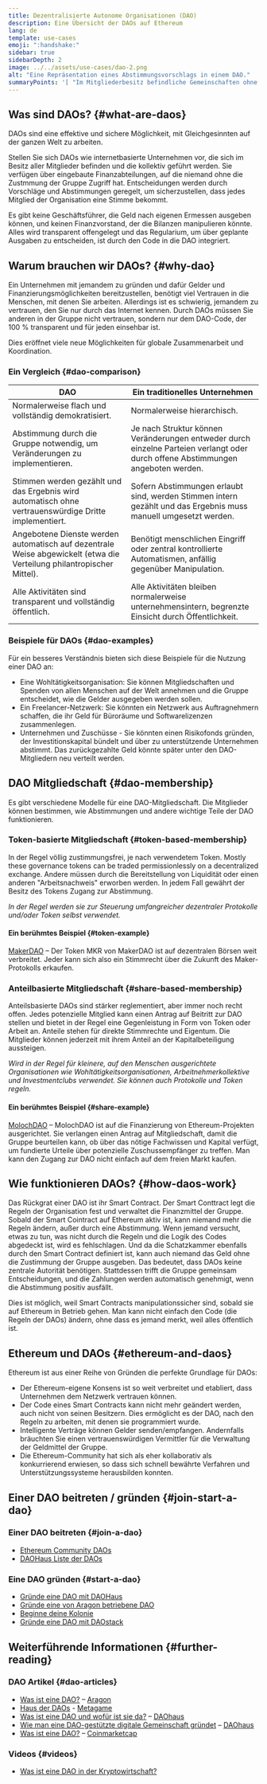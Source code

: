 ```yaml
---
title: Dezentralisierte Autonome Organisationen (DAO)
description: Eine Übersicht der DAOs auf Ethereum
lang: de
template: use-cases
emoji: ":handshake:"
sidebar: true
sidebarDepth: 2
image: ../../assets/use-cases/dao-2.png
alt: "Eine Repräsentation eines Abstimmungsvorschlags in einem DAO."
summaryPoints: '[ "Im Mitgliederbesitz befindliche Gemeinschaften ohne zentrale Führung.", "Eine sichere Art, mit Fremden im Internet zusammenzuarbeiten.", "Ein sicherer Ort, um Geld für bestimmte Zwecke freizugeben.",] ---'
---
```


## Was sind DAOs? {#what-are-daos}

DAOs sind eine effektive und sichere Möglichkeit, mit Gleichgesinnten auf der ganzen Welt zu arbeiten.

Stellen Sie sich DAOs wie internetbasierte Unternehmen vor, die sich im Besitz aller Mitglieder befinden und die kollektiv geführt werden. Sie verfügen über eingebaute Finanzabteilungen, auf die niemand ohne die Zustmmung der Gruppe Zugriff hat. Entscheidungen werden durch Vorschläge und Abstimmungen geregelt, um sicherzustellen, dass jedes Mitglied der Organisation eine Stimme bekommt.

Es gibt keine Geschäftsführer, die Geld nach eigenen Ermessen ausgeben können, und keinen Finanzvorstand, der die Bilanzen manipulieren könnte. Alles wird transparent offengelegt und das Regularium, um über geplante Ausgaben zu entscheiden, ist durch den Code in die DAO integriert.

## Warum brauchen wir DAOs? {#why-dao}

Ein Unternehmen mit jemandem zu gründen und dafür Gelder und Finanzierungsmöglichkeiten bereitzustellen, benötigt viel Vertrauen in die Menschen, mit denen Sie arbeiten. Allerdings ist es schwierig, jemandem zu vertrauen, den Sie nur durch das Internet kennen. Durch DAOs müssen Sie anderen in der Gruppe nicht vertrauen, sondern nur dem DAO-Code, der 100 % transparent und für jeden einsehbar ist.

Dies eröffnet viele neue Möglichkeiten für globale Zusammenarbeit und Koordination.

### Ein Vergleich {#dao-comparison}

| DAO                                                                                                                   | Ein traditionelles Unternehmen                                                                                                   |
| --------------------------------------------------------------------------------------------------------------------- | -------------------------------------------------------------------------------------------------------------------------------- |
| Normalerweise flach und vollständig demokratisiert.                                                                   | Normalerweise hierarchisch.                                                                                                      |
| Abstimmung durch die Gruppe notwendig, um Veränderungen zu implementieren.                                            | Je nach Struktur können Veränderungen entweder durch einzelne Parteien verlangt oder durch offene Abstimmungen angeboten werden. |
| Stimmen werden gezählt und das Ergebnis wird automatisch ohne vertrauenswürdige Dritte implementiert.                 | Sofern Abstimmungen erlaubt sind, werden Stimmen intern gezählt und das Ergebnis muss manuell umgesetzt werden.                  |
| Angebotene Dienste werden automatisch auf dezentrale Weise abgewickelt (etwa die Verteilung philantropischer Mittel). | Benötigt menschlichen Eingriff oder zentral kontrollierte Automatismen, anfällig gegenüber Manipulation.                         |
| Alle Aktivitäten sind transparent und vollständig öffentlich.                                                         | Alle Aktivitäten bleiben normalerweise unternehmensintern, begrenzte Einsicht durch Öffentlichkeit.                              |

### Beispiele für DAOs {#dao-examples}

Für ein besseres Verständnis bieten sich diese Beispiele für die Nutzung einer DAO an:

- Eine Wohltätigkeitsorganisation: Sie können Mitgliedschaften und Spenden von allen Menschen auf der Welt annehmen und die Gruppe entscheidet, wie die Gelder ausgegeben werden sollen.
- Ein Freelancer-Netzwerk: Sie könnten ein Netzwerk aus Auftragnehmern schaffen, die ihr Geld für Büroräume und Softwarelizenzen zusammenlegen.
- Unternehmen und Zuschüsse - Sie könnten einen Risikofonds gründen, der Investitionskapital bündelt und über zu unterstützende Unternehmen abstimmt. Das zurückgezahlte Geld könnte später unter den DAO-Mitgliedern neu verteilt werden.

## DAO Mitgliedschaft {#dao-membership}

Es gibt verschiedene Modelle für eine DAO-Mitgliedschaft. Die Mitglieder können bestimmen, wie Abstimmungen und andere wichtige Teile der DAO funktionieren.

### Token-basierte Mitgliedschaft {#token-based-membership}

In der Regel völlig zustimmungsfrei, je nach verwendetem Token. Mostly these governance tokens can be traded permissionlessly on a decentralized exchange. Andere müssen durch die Bereitstellung von Liquidität oder einen anderen "Arbeitsnachweis" erworben werden. In jedem Fall gewährt der Besitz des Tokens Zugang zur Abstimmung.

_In der Regel werden sie zur Steuerung umfangreicher dezentraler Protokolle und/oder Token selbst verwendet._

#### Ein berühmtes Beispiel {#token-example}

[MakerDAO](https://makerdao.com) – Der Token MKR von MakerDAO ist auf dezentralen Börsen weit verbreitet. Jeder kann sich also ein Stimmrecht über die Zukunft des Maker-Protokolls erkaufen.

### Anteilbasierte Mitgliedschaft {#share-based-membership}

Anteilsbasierte DAOs sind stärker reglementiert, aber immer noch recht offen. Jedes potenzielle Mitglied kann einen Antrag auf Beitritt zur DAO stellen und bietet in der Regel eine Gegenleistung in Form von Token oder Arbeit an. Anteile stehen für direkte Stimmrechte und Eigentum. Die Mitglieder können jederzeit mit ihrem Anteil an der Kapitalbeteiligung aussteigen.

_Wird in der Regel für kleinere, auf den Menschen ausgerichtete Organisationen wie Wohltätigkeitsorganisationen, Arbeitnehmerkollektive und Investmentclubs verwendet. Sie können auch Protokolle und Token regeln._

#### Ein berühmtes Beispiel {#share-example}

[MolochDAO](http://molochdao.com/) – MolochDAO ist auf die Finanzierung von Ethereum-Projekten ausgerichtet. Sie verlangen einen Antrag auf Mitgliedschaft, damit die Gruppe beurteilen kann, ob über das nötige Fachwissen und Kapital verfügt, um fundierte Urteile über potenzielle Zuschussempfänger zu treffen. Man kann den Zugang zur DAO nicht einfach auf dem freien Markt kaufen.

## Wie funktionieren DAOs? {#how-daos-work}

Das Rückgrat einer DAO ist ihr Smart Contract. Der Smart Conttract legt die Regeln der Organisation fest und verwaltet die Finanzmittel der Gruppe. Sobald der Smart Cointract auf Ethereum aktiv ist, kann niemand mehr die Regeln ändern, außer durch eine Abstimmung. Wenn jemand versucht, etwas zu tun, was nicht durch die Regeln und die Logik des Codes abgedeckt ist, wird es fehlschlagen. Und da die Schatzkammer ebenfalls durch den Smart Contract definiert ist, kann auch niemand das Geld ohne die Zustimmung der Gruppe ausgeben. Das bedeutet, dass DAOs keine zentrale Autorität benötigen. Stattdessen trifft die Gruppe gemeinsam Entscheidungen, und die Zahlungen werden automatisch genehmigt, wenn die Abstimmung positiv ausfällt.

Dies ist möglich, weil Smart Contracts manipulationssicher sind, sobald sie auf Ethereum in Betrieb gehen. Man kann nicht einfach den Code (die Regeln der DAOs) ändern, ohne dass es jemand merkt, weil alles öffentlich ist.

<DocLink to="/developers/docs/smart-contracts/" title="Mehr zu Smart Contracts" />

## Ethereum und DAOs {#ethereum-and-daos}

Ethereum ist aus einer Reihe von Gründen die perfekte Grundlage für DAOs:

- Der Ethereum-eigene Konsens ist so weit verbreitet und etabliert, dass Unternehmen dem Netzwerk vertrauen können.
- Der Code eines Smart Contracts kann nicht mehr geändert werden, auch nicht von seinen Besitzern. Dies ermöglicht es der DAO, nach den Regeln zu arbeiten, mit denen sie programmiert wurde.
- Intelligente Verträge können Gelder senden/empfangen. Andernfalls bräuchten Sie einen vertrauenswürdigen Vermittler für die Verwaltung der Geldmittel der Gruppe.
- Die Ethereum-Community hat sich als eher kollaborativ als konkurrierend erwiesen, so dass sich schnell bewährte Verfahren und Unterstützungssysteme herausbilden konnten.

## Einer DAO beitreten / gründen {#join-start-a-dao}

### Einer DAO beitreten {#join-a-dao}

- [Ethereum Community DAOs](/community/#decentralized-autonomous-organizations-daos/community/#decentralized-autonomous-organizations-daos)
- [DAOHaus Liste der DAOs](https://app.daohaus.club/explore)

### Eine DAO gründen {#start-a-dao}

- [Gründe eine DAO mit DAOHaus](https://app.daohaus.club/summon)
- [Gründe eine von Aragon betriebene DAO](https://aragon.org/product)
- [Beginne deine Kolonie](https://colony.io/)
- [Gründe eine DAO mit DAOstack](https://daostack.io/)

## Weiterführende Informationen {#further-reading}

### DAO Artikel {#dao-articles}

- [Was ist eine DAO?](https://aragon.org/dao) – [Aragon](https://aragon.org/)
- [Haus der DAOs](https://wiki.metagame.wtf/docs/great-houses/house-of-daos) - [Metagame](https://wiki.metagame.wtf/)
- [Was ist eine DAO und wofür ist sie da?](https://daohaus.substack.com/p/-what-is-a-dao-and-what-is-it-for) – [DAOhaus](https://daohaus.club/)
- [Wie man eine DAO-gestützte digitale Gemeinschaft gründet](https://daohaus.substack.com/p/four-and-a-half-steps-to-start-a) – [DAOhaus](https://daohaus.club/)
- [Was ist eine DAO?](https://coinmarketcap.com/alexandria/article/what-is-a-dao) – [Coinmarketcap](https://coinmarketcap.com)

### Videos {#videos}

- [Was ist eine DAO in der Kryptowirtschaft?](https://youtu.be/KHm0uUPqmVE)
